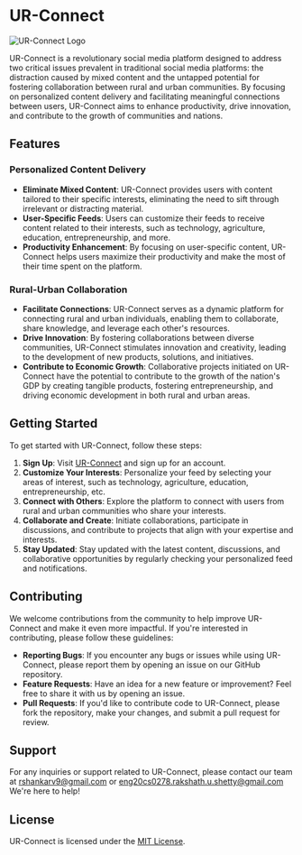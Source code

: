 # UR-Connect

![UR-Connect Logo](ur-connect-logo.png)

UR-Connect is a revolutionary social media platform designed to address two critical issues prevalent in traditional social media platforms: the distraction caused by mixed content and the untapped potential for fostering collaboration between rural and urban communities. By focusing on personalized content delivery and facilitating meaningful connections between users, UR-Connect aims to enhance productivity, drive innovation, and contribute to the growth of communities and nations.

## Features

### Personalized Content Delivery

- **Eliminate Mixed Content**: UR-Connect provides users with content tailored to their specific interests, eliminating the need to sift through irrelevant or distracting material.
- **User-Specific Feeds**: Users can customize their feeds to receive content related to their interests, such as technology, agriculture, education, entrepreneurship, and more.
- **Productivity Enhancement**: By focusing on user-specific content, UR-Connect helps users maximize their productivity and make the most of their time spent on the platform.

### Rural-Urban Collaboration

- **Facilitate Connections**: UR-Connect serves as a dynamic platform for connecting rural and urban individuals, enabling them to collaborate, share knowledge, and leverage each other's resources.
- **Drive Innovation**: By fostering collaborations between diverse communities, UR-Connect stimulates innovation and creativity, leading to the development of new products, solutions, and initiatives.
- **Contribute to Economic Growth**: Collaborative projects initiated on UR-Connect have the potential to contribute to the growth of the nation's GDP by creating tangible products, fostering entrepreneurship, and driving economic development in both rural and urban areas.

## Getting Started

To get started with UR-Connect, follow these steps:

1. **Sign Up**: Visit [UR-Connect](https://www.ur-connect.com) and sign up for an account.
2. **Customize Your Interests**: Personalize your feed by selecting your areas of interest, such as technology, agriculture, education, entrepreneurship, etc.
3. **Connect with Others**: Explore the platform to connect with users from rural and urban communities who share your interests.
4. **Collaborate and Create**: Initiate collaborations, participate in discussions, and contribute to projects that align with your expertise and interests.
5. **Stay Updated**: Stay updated with the latest content, discussions, and collaborative opportunities by regularly checking your personalized feed and notifications.

## Contributing

We welcome contributions from the community to help improve UR-Connect and make it even more impactful. If you're interested in contributing, please follow these guidelines:

- **Reporting Bugs**: If you encounter any bugs or issues while using UR-Connect, please report them by opening an issue on our GitHub repository.
- **Feature Requests**: Have an idea for a new feature or improvement? Feel free to share it with us by opening an issue.
- **Pull Requests**: If you'd like to contribute code to UR-Connect, please fork the repository, make your changes, and submit a pull request for review.

## Support

For any inquiries or support related to UR-Connect, please contact our team at [rshankarv9@gmail.com](rshankarv9@gmail.com) or [eng20cs0278.rakshath.u.shetty@gmail.com](eng20cs0278.rakshath.u.shetty@gmail.com) We're here to help!

## License

UR-Connect is licensed under the [MIT License](LICENSE).
